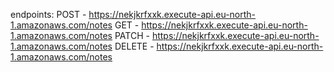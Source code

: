 endpoints:
POST - https://nekjkrfxxk.execute-api.eu-north-1.amazonaws.com/notes
GET - https://nekjkrfxxk.execute-api.eu-north-1.amazonaws.com/notes
PATCH - https://nekjkrfxxk.execute-api.eu-north-1.amazonaws.com/notes
DELETE - https://nekjkrfxxk.execute-api.eu-north-1.amazonaws.com/notes
